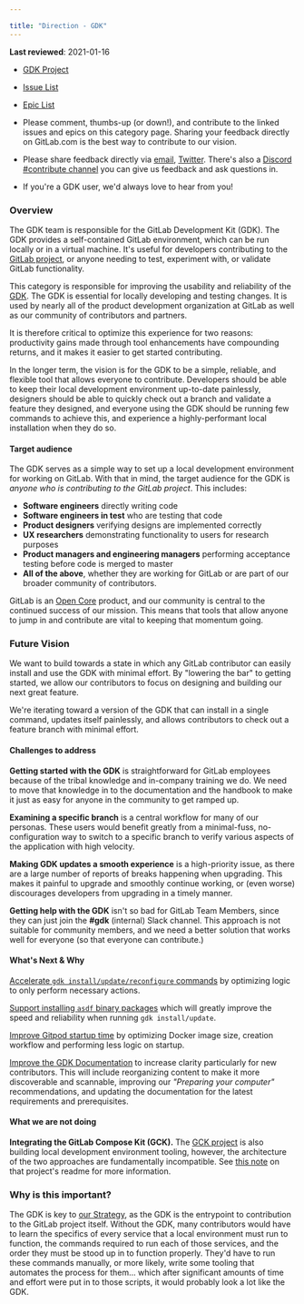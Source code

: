 ```yaml
---

title: "Direction - GDK"
---
```


**Last reviewed**: 2021-01-16

- [GDK Project](https://gitlab.com/gitlab-org/gitlab-development-kit)
- [Issue List](https://gitlab.com/gitlab-org/gitlab-development-kit/-/issues)
- [Epic List](https://gitlab.com/groups/gitlab-org/-/epics?scope=all&utf8=%E2%9C%93&state=opened&label_name[]=Category%3AGDK)

- Please comment, thumbs-up (or down!), and contribute to the linked issues and
  epics on this category page. Sharing your feedback directly on GitLab.com is
  the best way to contribute to our vision.
- Please share feedback directly via [email](mailto:contributors@gitlab.com),
  [Twitter](https://twitter.com/gitlab). There's also a [Discord #contribute channel](https://discord.gg/gitlab) you can give us feedback and ask questions in.
- If you're a GDK user, we'd always love to hear from you!

### Overview

The GDK team is responsible for the GitLab Development Kit (GDK). The GDK
provides a self-contained GitLab environment, which can be run locally or in a
virtual machine. It's useful for developers contributing to the [GitLab project](https://gitlab.com/gitlab-org/gitlab),
or anyone needing to test, experiment with, or validate GitLab functionality.

This category is responsible for improving the usability and reliability of
the [GDK](https://gitlab.com/gitlab-org/gitlab-development-kit).
The GDK is essential for locally developing and testing changes.
It is used by nearly all of the product development organization at GitLab as
well as our community of contributors and partners.

It is therefore critical to optimize this experience for two reasons:
productivity gains made through tool enhancements have compounding returns,
and it makes it easier to get started contributing.

In the longer term, the vision is for the GDK to be a simple, reliable, and
flexible tool that allows everyone to contribute. Developers should be able to
keep their local development environment up-to-date painlessly, designers
should be able to quickly check out a branch and validate a feature they
designed, and everyone using the GDK should be running few commands to achieve
this, and experience a highly-performant local installation when they do so.

#### Target audience

The GDK serves as a simple way to set up a local development environment for
working on GitLab. With that in mind, the target audience for the GDK is
_anyone who is contributing to the GitLab project_. This includes:

- **Software engineers** directly writing code
- **Software engineers in test** who are testing that code
- **Product designers** verifying designs are implemented correctly
- **UX researchers** demonstrating functionality to users for research purposes
- **Product managers and engineering managers** performing acceptance testing
  before code is merged to master
- **All of the above**, whether they are working for GitLab or are part of
  our broader community of contributors.

GitLab is an [Open Core](https://en.wikipedia.org/wiki/Open-core_model) product,
and our community is central to the continued success of our mission. This
means that tools that allow anyone to jump in and contribute are vital to
keeping that momentum going.

### Future Vision

We want to build towards a state in which any GitLab contributor can easily install and use the GDK
with minimal effort. By "lowering the bar" to getting started, we allow our contributors to focus
on designing and building our next great feature.

We're iterating toward a version of the GDK that can install in a single command, updates itself
painlessly, and allows contributors to check out a feature branch with minimal effort.

#### Challenges to address

**Getting started with the GDK** is straightforward for GitLab employees because
of the tribal knowledge and in-company training we do. We need to move that
knowledge in to the documentation and the handbook to make it just as easy for
anyone in the community to get ramped up.

**Examining a specific branch** is a central workflow for many of our personas.
These users would benefit greatly from a minimal-fuss, no-configuration way to
switch to a specific branch to verify various aspects of the application with
high velocity.

**Making GDK updates a smooth experience** is a high-priority issue, as there
are a large number of reports of breaks happening when upgrading. This makes it
painful to upgrade and smoothly continue working, or (even worse) discourages
developers from upgrading in a timely manner.

**Getting help with the GDK** isn't so bad for GitLab Team Members, since they
can just join the **#gdk** (internal) Slack channel. This
approach is not suitable for community members, and we need a better solution
that works well for everyone (so that everyone can contribute.)

#### What's Next & Why

[Accelerate `gdk install/update/reconfigure` commands](https://gitlab.com/groups/gitlab-org/-/epics/7309)
by optimizing logic to only perform necessary actions.

[Support installing `asdf` binary packages](https://gitlab.com/groups/gitlab-org/-/epics/8238)
which will greatly improve the speed and reliability when running `gdk install/update`.

[Improve Gitpod startup time](https://gitlab.com/groups/gitlab-org/-/epics/7589)
by optimizing Docker image size, creation workflow and performing less logic
on startup.

[Improve the GDK Documentation](https://gitlab.com/groups/gitlab-org/-/epics/3218)
to increase clarity particularly for new contributors. This will include
reorganizing content to make it more discoverable and scannable, improving our
_"Preparing your computer"_ recommendations, and updating the documentation
for the latest requirements and prerequisites.

#### What we are not doing

**Integrating the GitLab Compose Kit (GCK).** The [GCK project](https://gitlab.com/gitlab-org/gitlab-compose-kit)
is also building local development environment tooling, however, the architecture
of the two approaches are fundamentally incompatible. See [this note](https://gitlab.com/gitlab-org/gitlab-compose-kit#should-i-use-gdk-or-gck) on that project's readme for more information.

### Why is this important?

The GDK is key to [our Strategy](/handbook/company/strategy/#how),
as the GDK is the entrypoint to contribution to the GitLab project itself. Without
the GDK, many contributors would have to learn the specifics of every
service that a local environment must run to function, the commands required to
run each of those services, and the order they must be stood up in to function
properly. They'd have to run these commands manually, or more likely, write some
tooling that automates the process for them... which after significant amounts
of time and effort were put in to those scripts, it would probably look a lot like the GDK.
